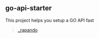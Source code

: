 ## go-api-starter

This project helps you setup a GO API fast

> [_rapando](https://twitter.com/_rapando)